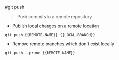 #git push

> Push commits to a remote repository

- Publish local changes on a remote location

`git push {{REMOTE-NAME}} {{LOCAL-BRANCH}}`

- Remove remote branches which don't exist locally

`git push --prune {{REMOTE-NAME}}`